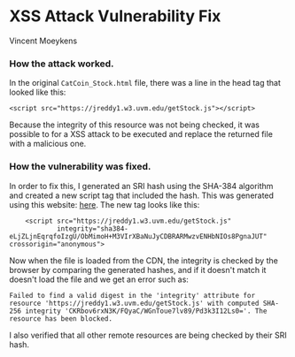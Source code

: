 # XSS Attack Vulnerability Fix
Vincent Moeykens
### How the attack worked.
In the original `CatCoin_Stock.html` file, there was a line in the head tag that looked like this:
```
<script src="https://jreddy1.w3.uvm.edu/getStock.js"></script>
```
Because the integrity of this resource was not being checked, it was possible to for a XSS attack to be executed 
and replace the returned file with a malicious one. 
### How the vulnerability was fixed.
In order to fix this, I generated an SRI hash using the SHA-384 algorithm and created a new script tag that 
included the hash. This was generated using this website: [here]("https://www.srihash.org/"). The new tag looks like
this:
```
    <script src="https://jreddy1.w3.uvm.edu/getStock.js"
            integrity="sha384-eLjZLjnEqrqfoIzgU/ObMimoH+M3VIrXBaNuJyCDBRARMwzvENHbNIOs8PgnaJUT" crossorigin="anonymous">
```
Now when the file is loaded from the CDN, the integrity is checked by the browser by comparing the generated hashes,
and if it doesn't match it doesn't load the file and we get an error such as: 
```
Failed to find a valid digest in the 'integrity' attribute for resource 'https://jreddy1.w3.uvm.edu/getStock.js' with computed SHA-256 integrity 'CKRbov6rxN3K/FQyaC/WGnToue7lv89/Pd3k3I12Ls0='. The resource has been blocked.
```
I also verified that all other remote resources are being checked by their SRI hash. 